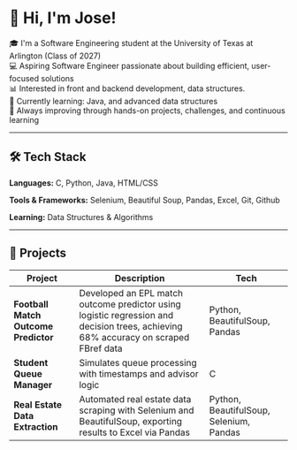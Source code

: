 # 👋 Hi, I'm Jose!

🎓 I'm a Software Engineering student at the University of Texas at Arlington (Class of 2027)  
💻 Aspiring Software Engineer passionate about building efficient, user-focused solutions  
📊 Interested in front and backend development, data structures.  
🚀 Currently learning: Java, and advanced data structures  
🌱 Always improving through hands-on projects, challenges, and continuous learning

---

## 🛠️ Tech Stack

**Languages:** C, Python, Java, HTML/CSS

**Tools & Frameworks:** Selenium, Beautiful Soup, Pandas, Excel, Git, Github

**Learning:** Data Structures & Algorithms

---

## 📂 Projects

| Project | Description | Tech |
|--------|-------------|------|
| **Football Match Outcome Predictor** |  Developed an EPL match outcome predictor using logistic regression and decision trees, achieving 68% accuracy on scraped FBref data | Python, BeautifulSoup, Pandas |
| **Student Queue Manager** | Simulates queue processing with timestamps and advisor logic | C |
| **Real Estate Data Extraction** | Automated real estate data scraping with Selenium and BeautifulSoup, exporting results to Excel via Pandas | Python, BeautifulSoup, Selenium, Pandas |

